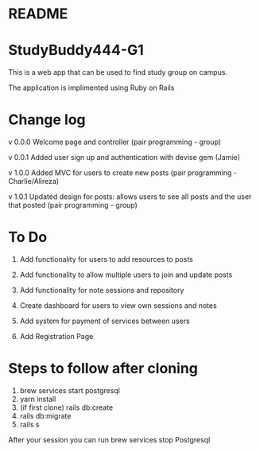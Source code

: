 # README

# StudyBuddy444-G1
This is a web app that can be used to find study group on campus. 

The application is implimented using Ruby on Rails

# Change log
v 0.0.0 Welcome page and controller (pair programming - group)

v 0.0.1 Added user sign up and authentication with devise gem (Jamie)

v 1.0.0 Added MVC for users to create new posts (pair programming - Charlie/Alireza)

v 1.0.1 Updated design for posts: allows users to see all posts and the user that posted (pair programming - group)

# To Do

1. Add functionality for users to add resources to posts

2. Add functionality to allow multiple users to join and update posts

3. Add functionality for note sessions and repository

4. Create dashboard for users to view own sessions and notes

5. Add system for payment of services between users 

6. Add Registration Page

# Steps to follow after cloning

1. brew services start postgresql
2. yarn install
3. (if first clone) rails db:create
3. rails db:migrate
4. rails s

  After your session you can run brew services stop Postgresql
